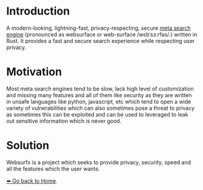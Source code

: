 # Introduction

A modern-looking, lightning-fast, privacy-respecting, secure [meta search engine](https://en.wikipedia.org/wiki/Metasearch_engine) (pronounced as websurface or web-surface /wɛbˈsɜːrfəs/.) written in Rust. It provides a fast and secure search experience while respecting user privacy.

# Motivation

Most meta search engines tend to be slow, lack high level of customization and missing many features and all of them like security as they are written in unsafe languages like python, javascript, etc which tend to open a wide variety of vulnerabilities which can also sometimes pose a threat to privacy as sometimes this can be exploited and can be used to leveraged to leak out sensitive information which is never good. 

# Solution 

Websurfx is a project which seeks to provide privacy, security, speed and all the features which the user wants.    

[⬅️  Go back to Home](https://github.com/neon-mmd/websurfx/wiki).
